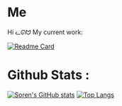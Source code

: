 # Me
Hi ᓚᘏᗢ
My current work:  

[![Readme Card](https://github-readme-stats.vercel.app/api/pin/?username=Noxcaedibux&repo=UptoboxApi_CSharp&theme=dracula)](https://github.com/Noxcaedibux/UptoboxApi_CSharp)



# Github Stats :

[![Soren's GitHub stats](https://github-readme-stats.vercel.app/api?username=Noxcaedibux&show_icons=true&count_private=true&theme=dracula)](https://github.com/anuraghazra/github-readme-stats)
[![Top Langs](https://github-readme-stats.vercel.app/api/top-langs/?username=Noxcaedibux&layout=compact&count_private=true&show_icons=true&theme=dracula)](https://github.com/anuraghazra/github-readme-stats)

<!--
**Noxcaedibux/Noxcaedibux** is a ✨ _special_ ✨ repository because its `README.md` (this file) appears on your GitHub profile.

Here are some ideas to get you started:

- 🔭 I’m currently working on ...
- 🌱 I’m currently learning ...
- 👯 I’m looking to collaborate on ...
- 🤔 I’m looking for help with ...
- 💬 Ask me about ...
- 📫 How to reach me: ...
- 😄 Pronouns: ...
- ⚡ Fun fact: ...
-->
